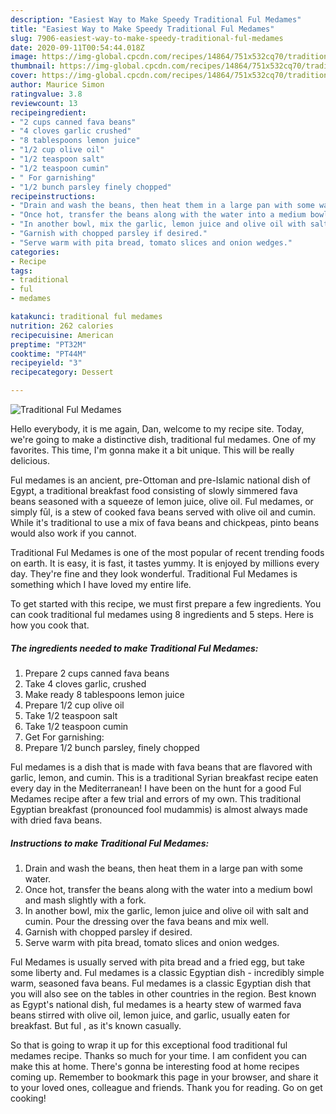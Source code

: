 ```yaml
---
description: "Easiest Way to Make Speedy Traditional Ful Medames"
title: "Easiest Way to Make Speedy Traditional Ful Medames"
slug: 7906-easiest-way-to-make-speedy-traditional-ful-medames
date: 2020-09-11T00:54:44.018Z
image: https://img-global.cpcdn.com/recipes/14864/751x532cq70/traditional-ful-medames-recipe-main-photo.jpg
thumbnail: https://img-global.cpcdn.com/recipes/14864/751x532cq70/traditional-ful-medames-recipe-main-photo.jpg
cover: https://img-global.cpcdn.com/recipes/14864/751x532cq70/traditional-ful-medames-recipe-main-photo.jpg
author: Maurice Simon
ratingvalue: 3.8
reviewcount: 13
recipeingredient:
- "2 cups canned fava beans"
- "4 cloves garlic crushed"
- "8 tablespoons lemon juice"
- "1/2 cup olive oil"
- "1/2 teaspoon salt"
- "1/2 teaspoon cumin"
- " For garnishing"
- "1/2 bunch parsley finely chopped"
recipeinstructions:
- "Drain and wash the beans, then heat them in a large pan with some water."
- "Once hot, transfer the beans along with the water into a medium bowl and mash slightly with a fork."
- "In another bowl, mix the garlic, lemon juice and olive oil with salt and cumin. Pour the dressing over the fava beans and mix well."
- "Garnish with chopped parsley if desired."
- "Serve warm with pita bread, tomato slices and onion wedges."
categories:
- Recipe
tags:
- traditional
- ful
- medames

katakunci: traditional ful medames 
nutrition: 262 calories
recipecuisine: American
preptime: "PT32M"
cooktime: "PT44M"
recipeyield: "3"
recipecategory: Dessert

---
```



![Traditional Ful Medames](https://img-global.cpcdn.com/recipes/14864/751x532cq70/traditional-ful-medames-recipe-main-photo.jpg)

Hello everybody, it is me again, Dan, welcome to my recipe site. Today, we're going to make a distinctive dish, traditional ful medames. One of my favorites. This time, I'm gonna make it a bit unique. This will be really delicious.

Ful medames is an ancient, pre-Ottoman and pre-Islamic national dish of Egypt, a traditional breakfast food consisting of slowly simmered fava beans seasoned with a squeeze of lemon juice, olive oil. Ful medames, or simply fūl, is a stew of cooked fava beans served with olive oil and cumin. While it&#39;s traditional to use a mix of fava beans and chickpeas, pinto beans would also work if you cannot.

Traditional Ful Medames is one of the most popular of recent trending foods on earth. It is easy, it is fast, it tastes yummy. It is enjoyed by millions every day. They're fine and they look wonderful. Traditional Ful Medames is something which I have loved my entire life.


To get started with this recipe, we must first prepare a few ingredients. You can cook traditional ful medames using 8 ingredients and 5 steps. Here is how you cook that.

<!--inarticleads1-->

##### The ingredients needed to make Traditional Ful Medames:

1. Prepare 2 cups canned fava beans
1. Take 4 cloves garlic, crushed
1. Make ready 8 tablespoons lemon juice
1. Prepare 1/2 cup olive oil
1. Take 1/2 teaspoon salt
1. Take 1/2 teaspoon cumin
1. Get  For garnishing:
1. Prepare 1/2 bunch parsley, finely chopped


Ful medames is a dish that is made with fava beans that are flavored with garlic, lemon, and cumin. This is a traditional Syrian breakfast recipe eaten every day in the Mediterranean! I have been on the hunt for a good Ful Medames recipe after a few trial and errors of my own. This traditional Egyptian breakfast (pronounced fool mudammis) is almost always made with dried fava beans. 

<!--inarticleads2-->

##### Instructions to make Traditional Ful Medames:

1. Drain and wash the beans, then heat them in a large pan with some water.
1. Once hot, transfer the beans along with the water into a medium bowl and mash slightly with a fork.
1. In another bowl, mix the garlic, lemon juice and olive oil with salt and cumin. Pour the dressing over the fava beans and mix well.
1. Garnish with chopped parsley if desired.
1. Serve warm with pita bread, tomato slices and onion wedges.


Ful Medames is usually served with pita bread and a fried egg, but take some liberty and. Ful medames is a classic Egyptian dish - incredibly simple warm, seasoned fava beans. Ful medames is a classic Egyptian dish that you will also see on the tables in other countries in the region. Best known as Egypt&#39;s national dish, ful medames is a hearty stew of warmed fava beans stirred with olive oil, lemon juice, and garlic, usually eaten for breakfast. But ful , as it&#39;s known casually. 

So that is going to wrap it up for this exceptional food traditional ful medames recipe. Thanks so much for your time. I am confident you can make this at home. There's gonna be interesting food at home recipes coming up. Remember to bookmark this page in your browser, and share it to your loved ones, colleague and friends. Thank you for reading. Go on get cooking!
